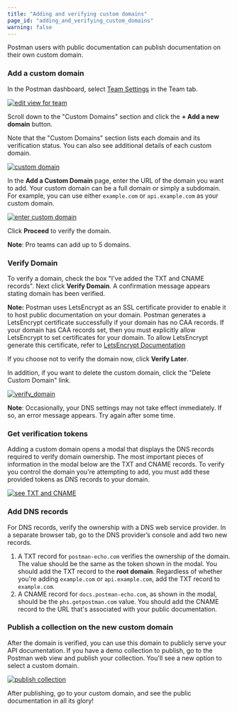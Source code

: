 ```yaml
---
title: "Adding and verifying custom domains"
page_id: "adding_and_verifying_custom_domains"
warning: false
---
```


Postman users with public documentation can publish documentation on their own custom domain.

### Add a custom domain

In the Postman dashboard, select [Team Settings](https://go.postman.co/settings/team/general) in the Team tab.

[![edit view for team](https://s3.amazonaws.com/postman-static-getpostman-com/postman-docs/WS-docs-team-settings2-1.png)](https://s3.amazonaws.com/postman-static-getpostman-com/postman-docs/WS-docs-team-settings2-1.png)

Scroll down to the "Custom Domains" section and click the **+ Add a new domain** button. 

Note that the "Custom Domains" section lists each domain and its verification status. You can also see additional details of each custom domain.

[![custom domain](https://s3.amazonaws.com/postman-static-getpostman-com/postman-docs/WS-docs-custom-domains-1.png)](https://s3.amazonaws.com/postman-static-getpostman-com/postman-docs/WS-docs-custom-domains-1.png)

In the **Add a Custom Domain** page, enter the URL of the domain you want to add. Your custom domain can be a full domain or simply a subdomain. For example, you can use either `example.com` or `api.example.com` as your custom domain.

[![enter custom domain](https://s3.amazonaws.com/postman-static-getpostman-com/postman-docs/WS-docs-add-custom-domain-1.png)](https://s3.amazonaws.com/postman-static-getpostman-com/postman-docs/WS-docs-add-custom-domain-1.png)

Click **Proceed** to verify the domain.

**Note**: Pro teams can add up to 5 domains.

### Verify Domain

To verify a domain, check the box "I've added the TXT and CNAME records". Next click **Verify Domain**. A confirmation message appears stating domain has been verified. 

**Note:** Postman uses LetsEncrypt as an SSL certificate provider to enable it to host public documentation on your domain. Postman generates a LetsEncrypt certificate successfully if your domain has no CAA records. If your domain has CAA records set, then you must explicitly allow LetsEncrypt to set certificates for your domain. To allow LetsEncrypt generate this certificate, refer to [LetsEncrypt Documentation](https://letsencrypt.org/docs/caa)

If you choose not to verify the domain now, click **Verify Later**. 

In addition, if you want to delete the custom domain, click the "Delete Custom Domain" link.

[![verify_domain](https://s3.amazonaws.com/postman-static-getpostman-com/postman-docs/WS-docs-verify-domain-1.png)](https://s3.amazonaws.com/postman-static-getpostman-com/postman-docs/WS-docs-verify-domain-1.png)

**Note**: Occasionally, your DNS settings may not take effect immediately. If so, an error message appears. Try again after some time.

### Get verification tokens

Adding a custom domain opens a modal that displays the DNS records required to verify domain ownership. The most important pieces of information in the modal below are the TXT and CNAME records. To verify you control the domain you're attempting to add, you must add these provided tokens as DNS records to your domain.

[![see TXT and CNAME](https://s3.amazonaws.com/postman-static-getpostman-com/postman-docs/WS-verfication-tokens-1.png)](https://s3.amazonaws.com/postman-static-getpostman-com/postman-docs/WS-verfication-tokens-1.png)

### Add DNS records

For DNS records, verify the ownership with a DNS web service provider. In a separate browser tab, go to the DNS provider’s console and add two new records.

1.  A TXT record for `postman-echo.com` verifies the ownership of the domain. The value should be the same as the token shown in the modal. You should add the TXT record to the **root domain**. Regardless of whether you're adding `example.com` or `api.example.com`, add the TXT record to `example.com`.
2.  A CNAME record for `docs.postman-echo.com`, as shown in the modal, should be the `phs.getpostman.com` value. You should add the CNAME record to the URL that's associated with your public documentation.


### Publish a collection on the new custom domain

After the domain is verified, you can use this domain to publicly serve your API documentation. If you have a demo collection to publish, go to the Postman web view and publish your collection. You'll see a new option to select a custom domain.

[![publish collection](https://s3.amazonaws.com/postman-static-getpostman-com/postman-docs/WS-publish-collection-edit-1.png)](https://s3.amazonaws.com/postman-static-getpostman-com/postman-docs/WS-publish-collection-edit-1.png)

After publishing, go to your custom domain, and see the public documentation in all its glory!
